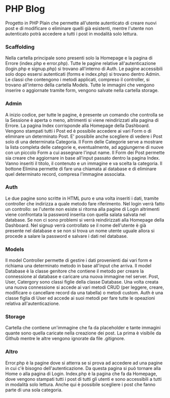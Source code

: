PHP Blog
===

Progetto in PHP Plain che permette all'utente autenticato di creare nuovi post e di modificare o eliminare quelli già esistenti, mentre l'utente non autenticato potrà accedere a tutti i post in modalità solo lettura.

### Scaffolding 
Nella cartella principale sono presenti solo la Homepage e la pagina di Errore (index.php e error.php).
Tutte le pagine relative all'autenticazione (login.php e signup.php) si trovano all'interno di Auth.
Le pagine accessibili solo dopo essersi autenticati (forms e index.php) si trovano dentro Admin.
Le classi che contengono i metodi applicati, compreso il controller, si trovano all'interno della cartella Models.
Tutte le immagini che vengono inserire o aggiornate tramite form, vengono salvate nella cartella storage.

### Admin
A inizio codice, per tutte le pagine, è presente un comando che controlla se la Sessione è aperta o meno, altrimenti si viene reindirizzati alla pagina di Errore.
La pagina Index corrisponde alla Homepage della Dashboard. Vengono stampati tutti i Post ed è possibile accedere ai vari Form o di eliminare un determinato Post. E' possibile anche scegliere di vedere i Post solo di una determinata Categoria.
Il Form delle Categorie serve a mostrare la lista completa delle categorie e, eventualmente, ad aggiungerne di nuove con un piccolo Form a cui assegnare l'input name.
Il Form dei Post permette sia creare che aggiornare in base all'input passato dentro la pagina Index. Vanno inseriti il titolo, il contenuto e un immagine e va scelta la categoria. 
Il bottone Elimina permette di fare una chiamata al database e di eliminare quel determinato record, compresa l'immagine associata.

### Auth
Le due pagine sono scritte in HTML puro e una volta inseriti i dati, tramite controller che indirizza a quale metodo fare riferimento.
Nel login verrà fatto un controllo: se l'utente non esiste si ritorna alla pagine di Login altrimenti viene confrontata la password inserita con quella salata salvata nel database. Se non ci sono problemi si verrà reindirizzati alla Homepage della Dashboard.
Nel signup verrà controllato se il nome dell'utente è già presente nel database e se non si trova un nome utente uguale allora si procede a salare la password e salvare i dati nel database.

### Models
Il model Controller permette di gestire i dati provenienti dai vari form e richiama una determinato metodo in base all'input che arriva.
Il model Database è la classe genitore che contiene il metodo per creare la connessione al database e caricare una nuova immagine nel server.
Post, User, Catergory sono classi figlie della classe Database. Una volta creata una nuova connessione si accede ai vari metodi CRUD (per leggere, creare, modificare o cancellare record da una tabella) o metodi custom.
Auth è una classe figlia di User ed accede ai suoi metodi per fare tutte le opeazioni relativa all'autenticazione.

### Storage
Cartella che contiene un'immagine che fa da placeholder e tante immagini quante sono quella caricate nella creazione dei post.
La prima è visibile da Github mentre le altre vengono ignorate da file .gitignore.

### Altro
Error.php è la pagine dove si atterra se si prova ad accedere ad una pagine in cui c'è bisogno dell'autenticazione. Da questa pagina si può tornare alla Home o alla pagina di Login.
Index.php è la pagina che fa da Homepage, dove vengono stampati tutti i post di tutti gli utenti e sono accessibili a tutti in modalità solo lettura. Anche qui è possibile scegliere i post che fanno parte di una sola categoria.
